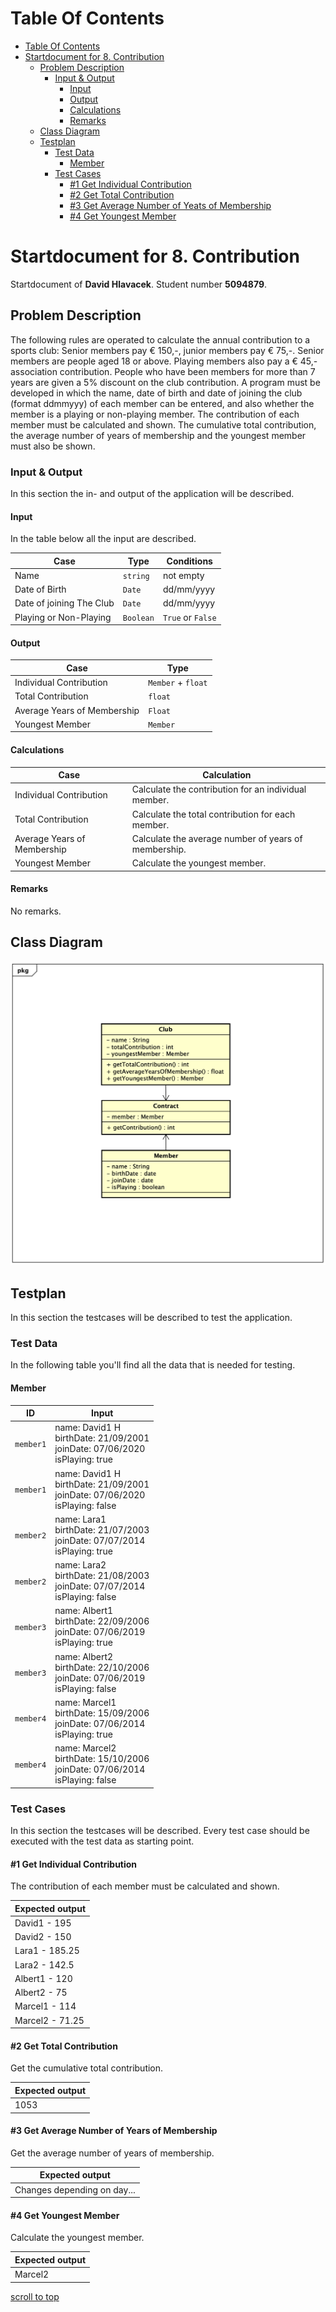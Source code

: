 # Table Of Contents

- [Table Of Contents](#table-of-contents)
- [Startdocument for 8. Contribution](#startdocument-for-8-contribution)
  * [Problem Description](#problem-description)
    + [Input & Output](#input---output)
      - [Input](#input)
      - [Output](#output)
      - [Calculations](#calculations)
      - [Remarks](#remarks)
  * [Class Diagram](#class-diagram)
  * [Testplan](#testplan)
    + [Test Data](#test-data)
      - [Member](#member)
    + [Test Cases](#test-cases)
      - [#1 Get Individual Contribution](#-1-get-individual-contribution)
      - [#2 Get Total Contribution](#-2-get-total-contribution)
      - [#3 Get Average Number of Yeats of Membership](#-3-get-average-number-of-yeats-of-membership)
      - [#4 Get Youngest Member](#-4-get-youngest-member)

# Startdocument for 8. Contribution

Startdocument of **David Hlavacek**. Student number **5094879**.

## Problem Description

The following rules are operated to calculate the annual contribution to a
sports club: Senior members pay € 150,-, junior members pay € 75,-. Senior
members are people aged 18 or above. Playing members also pay a € 45,-
association contribution. People who have been members for more than 7
years are given a 5% discount on the club contribution.
A program must be developed in which the name, date of birth and date of
joining the club (format ddmmyyy) of each member can be entered, and also
whether the member is a playing or non-playing member. The contribution
of each member must be calculated and shown. The cumulative total contribution, the average number of years of membership and the youngest member
must also be shown. 

### Input & Output

In this section the in- and output of the application will be described.

#### Input

In the table below all the input are described.

|Case|Type|Conditions|
|----|----|----------|
|Name|`string`|not empty|
|Date of Birth|`Date`|dd/mm/yyyy|
|Date of joining The Club|`Date`|dd/mm/yyyy|
|Playing or Non-Playing|`Boolean`|`True` or `False`|

#### Output

|Case|Type|
|----|----|
|Individual Contribution|`Member` + `float`|
|Total Contribution|`float`|
|Average Years of Membership|`Float`|
|Youngest Member|`Member`|

#### Calculations

| Case              | Calculation                        |
| ----------------- | ---------------------------------- |
|Individual Contribution|Calculate the contribution for an individual member.|
|Total Contribution|Calculate the total contribution for each member.|
|Average Years of Membership|Calculate the average number of years of membership.|
|Youngest Member|Calculate the youngest member.|

#### Remarks

No remarks.

## Class Diagram

![Class Diagram](images/classdiagram.png)

## Testplan

In this section the testcases will be described to test the application.

### Test Data

In the following table you'll find all the data that is needed for testing.


#### Member

| ID            | Input                             | 
| ------------- | --------------------------------- | 
| `member1`       | name: David1 H<br />birthDate: 21/09/2001<br />joinDate: 07/06/2020<br />isPlaying: true| -> Senior: 150 + isPlaying|true: 45 + <7y: no Discount = 195
| `member1`       | name: David1 H<br />birthDate: 21/09/2001<br />joinDate: 07/06/2020<br />isPlaying: false| -> Senior: 150 + isPlaying|false: 0 + <7y: no Discount = 150
| `member2`       | name: Lara1<br />birthDate: 21/07/2003<br />joinDate: 07/07/2014<br />isPlaying: true| -> Senior: 150 + isPlaying|true: 45 + <7y: yes Discount = 195 - 5% = 185.25
| `member2`       | name: Lara2<br />birthDate: 21/08/2003<br />joinDate: 07/07/2014<br />isPlaying: false| -> Senior: 150 + isPlaying|false: 0 + <7y: yes Discount = 150 - 5% = 142.5
| `member3`       | name: Albert1<br />birthDate: 22/09/2006<br />joinDate: 07/06/2019<br />isPlaying: true| -> Junior: 75 + isPlaying|true: 45 + <7y: no Discount = 120
| `member3`       | name: Albert2<br />birthDate: 22/10/2006<br />joinDate: 07/06/2019<br />isPlaying: false| -> Junior: 75 + isPlaying|false: 0 + <7y: no Discount = 75 
| `member4`       | name: Marcel1<br />birthDate: 15/09/2006<br />joinDate: 07/06/2014<br />isPlaying: true| -> Junior: 75 + isPlaying|true: 45 + <7y: yes Discount = 120 - 5% = 114
| `member4`       | name: Marcel2<br />birthDate: 15/10/2006<br />joinDate: 07/06/2014<br />isPlaying: false| -> Junior: 75 + isPlaying|false: 0 + <7y: yes Discount = 75 - 5% = 71.25

### Test Cases

In this section the testcases will be described. Every test case should be executed with the test data as starting point.

#### #1 Get Individual Contribution

The contribution of each member must be calculated and shown.

|Expected output|
|---------------|
|David1 - 195|
|David2 - 150|
|Lara1 - 185.25|
|Lara2 - 142.5|
|Albert1 - 120|
|Albert2 - 75|
|Marcel1 - 114|
|Marcel2 - 71.25|

#### #2 Get Total Contribution

Get the cumulative total contribution.

|Expected output|
|---------------|
|1053|

#### #3 Get Average Number of Years of Membership

Get the average number of years of membership.

|Expected output|
|---------------|
|Changes depending on day...|

#### #4 Get Youngest Member

Calculate the youngest member.

| Expected output |
| --------------- |
|Marcel2|

[scroll to top](#table-of-contents)
